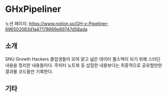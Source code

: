 # GHxPipeliner

노션 페이지: https://www.notion.so/GH-x-Pipeliner-696502083d1a47178666e89747d58ada

## 소개

SNU Growth Hackers 졸업생들이 모여 얕고 넓은 데이터 풀스택이 되기 위해 스터딘 내용을 정리한 내용들이다.
주피터 노트북 등 삽질한 내용보다는 최종적으로 공유할만한 결과물 코드들만 기록한다.

## 기타


